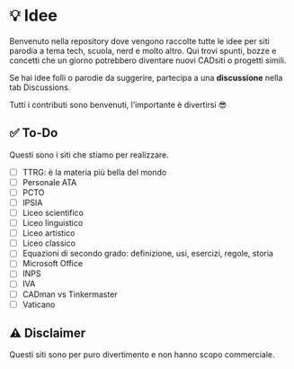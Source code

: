 # 💡 Idee

Benvenuto nella repository dove vengono raccolte tutte le idee per siti parodia a tema tech, scuola, nerd e molto altro. Qui trovi spunti, bozze e concetti che un giorno potrebbero diventare nuovi CADsiti o progetti simili.

Se hai idee folli o parodie da suggerire, partecipa a una **discussione** nella tab Discussions.

Tutti i contributi sono benvenuti, l’importante è divertirsi 😎

## ✅ To-Do

Questi sono i siti che stiamo per realizzare.

- [ ] TTRG: è la materia più bella del mondo
- [ ] Personale ATA
- [ ] PCTO
- [ ] IPSIA
- [ ] Liceo scientifico
- [ ] Liceo linguistico
- [ ] Liceo artistico
- [ ] Liceo classico
- [ ] Equazioni di secondo grado: definizione, usi, esercizi, regole, storia
- [ ] Microsoft Office
- [ ] INPS
- [ ] IVA
- [ ] CADman vs Tinkermaster
- [ ] Vaticano

## ⚠ Disclaimer

Questi siti sono per puro divertimento e non hanno scopo commerciale.
